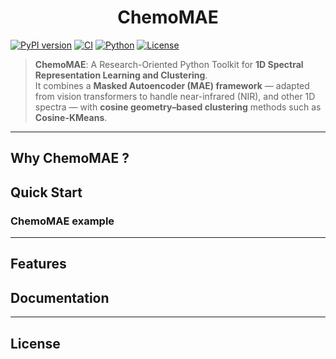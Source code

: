 <h1 align="center">ChemoMAE</h1>

[![PyPI version](https://img.shields.io/pypi/v/chemomae.svg)](https://pypi.org/project/chemomae/)
[![CI](https://github.com/Mantis-Ryuji/ChemoMAE/actions/workflows/ci.yml/badge.svg)](https://github.com/Mantis-Ryuji/ChemoMAE/actions/workflows/ci.yml)
[![Python](https://img.shields.io/pypi/pyversions/chemomae.svg)](https://pypi.org/project/chemomae/)
[![License](https://img.shields.io/badge/license-Apache--2.0-blue.svg)](LICENSE)


> **ChemoMAE**: A Research-Oriented Python Toolkit for **1D Spectral Representation Learning and Clustering**. <br>
> It combines a **Masked Autoencoder (MAE) framework** — adapted from vision transformers to handle near-infrared (NIR), and other 1D spectra — with **cosine geometry–based clustering** methods such as **Cosine-KMeans**.

---

## Why ChemoMAE ?

## Quick Start

### ChemoMAE example

---

## Features


## Documentation


---

## License
